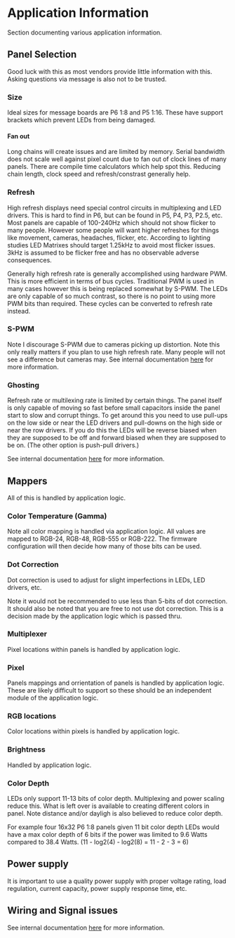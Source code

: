 # Application Information
Section documenting various application information.

## Panel Selection
Good luck with this as most vendors provide little information with this. Asking questions via message is also not to be trusted.

### Size
Ideal sizes for message boards are P6 1:8 and P5 1:16. These have support brackets which prevent LEDs from being damaged.

#### Fan out
Long chains will create issues and are limited by memory. Serial bandwidth does not scale well against pixel count due to fan out of clock lines of many panels. There are compile time calculators which help spot this. Reducing chain length, clock speed and refresh/constrast generally help.

### Refresh
High refresh displays need special control circuits in multiplexing and LED drivers. This is hard to find in P6, but can be found in P5, P4, P3, P2.5, etc. Most panels are capable of 100-240Hz which should not show flicker to many people. However some people will want higher refreshes for things like movement, cameras, headaches, flicker, etc. According to lighting studies LED Matrixes should target 1.25kHz to avoid most flicker issues. 3kHz is assumed to be flicker free and has no observable adverse consequences.

Generally high refresh rate is generally accomplished using hardware PWM. This is more efficient in terms of bus cycles. Traditional PWM is used in many cases however this is being replaced somewhat by S-PWM. The LEDs are only capable of so much contrast, so there is no point to using more PWM bits than required. These cycles can be converted to refresh rate instead.

### S-PWM
Note I discourage S-PWM due to cameras picking up distortion. Note this only really matters if you plan to use high refresh rate. Many people will not see a difference but cameras may. See internal documentation [here](https://github.com/daveythacher/LED_Matrix_RP2040/blob/main/LED_Matrix/doc/Applications.md) for more information.

### Ghosting
Refresh rate or multilexing rate is limited by certain things. The panel itself is only capable of moving so fast before small capacitors inside the panel start to slow and corrupt things. To get around this you need to use pull-ups on the low side or near the LED drivers and pull-downs on the high side or near the row drivers. If you do this the LEDs will be reverse biased when they are supposed to be off and forward biased when they are supposed to be on. (The other option is push-pull drivers.)

See internal documentation [here](https://github.com/daveythacher/LED_Matrix_RP2040/blob/main/LED_Matrix/doc/Applications.md) for more information.

## Mappers
All of this is handled by application logic.

### Color Temperature (Gamma)
Note all color mapping is handled via application logic. All values are mapped to RGB-24, RGB-48, RGB-555 or RGB-222. The firmware configuration will then decide how many of those bits can be used.

### Dot Correction
Dot correction is used to adjust for slight imperfections in LEDs, LED drivers, etc.

Note it would not be recommended to use less than 5-bits of dot correction. It should also be noted that you are free to not use dot correction. This is a decision made by the application logic which is passed thru.

### Multiplexer
Pixel locations within panels is handled by application logic.

### Pixel
Panels mappings and orrientation of panels is handled by application logic. These are likely difficult to support so these should be an independent module of the application logic.

### RGB locations
Color locations within pixels is handled by application logic.

### Brightness
Handled by application logic.

### Color Depth
LEDs only support 11-13 bits of color depth. Multiplexing and power scaling reduce this. What is left over is available to creating different colors in panel. Note distance and/or dayligh is also believed to reduce color depth.

For example four 16x32 P6 1:8 panels given 11 bit color depth LEDs would have a max color depth of 6 bits if the power was limited to 9.6 Watts compared to 38.4 Watts. (11 - log2(4) - log2(8) = 11 - 2 - 3 = 6)

## Power supply
It is important to use a quality power supply with proper voltage rating, load regulation, current capacity, power supply response time, etc.

## Wiring and Signal issues
See internal documentation [here](https://github.com/daveythacher/LED_Matrix_RP2040/blob/main/LED_Matrix/doc/Applications.md) for more information.
